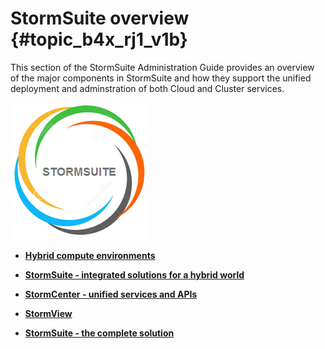 # StormSuite overview {#topic_b4x_rj1_v1b}

This section of the StormSuite Administration Guide provides an overview of the major components in StormSuite and how they support the unified deployment and adminstration of both Cloud and Cluster services.

![](graphics/logo_stormsuite_01.png)

-   **[Hybrid compute environments](../overview/overview_hybrid_compute_environments.html)**  

-   **[StormSuite - integrated solutions for a hybrid world](../overview/overview_stormsuite.html)**  

-   **[StormCenter - unified services and APIs](../overview/overview_stormcenter.html)**  

-   **[StormView](../overview/overview_stormview_intro.html)**  

-   **[StormSuite - the complete solution](../overview/overview_stormsuite_conclusion.html)**  


